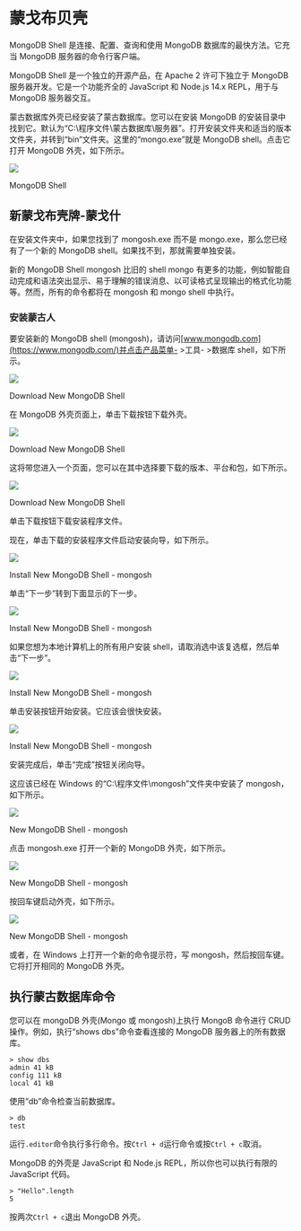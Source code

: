 # 蒙戈布贝壳



MongoDB Shell 是连接、配置、查询和使用 MongoDB 数据库的最快方法。它充当 MongoDB 服务器的命令行客户端。

MongoDB Shell 是一个独立的开源产品，在 Apache 2 许可下独立于 MongoDB 服务器开发。它是一个功能齐全的 JavaScript 和 Node.js 14.x REPL，用于与 MongoDB 服务器交互。

蒙古数据库外壳已经安装了蒙古数据库。您可以在安装 MongoDB 的安装目录中找到它。默认为“C:\程序文件\蒙古数据库\服务器”。打开安装文件夹和适当的版本文件夹，并转到“bin”文件夹。这里的“mongo.exe”就是 MongoDB shell。点击它打开 MongoDB 外壳，如下所示。

[![](img/75181d591231dd4d90813b033c7aa7b4.png)](../../Content/images/mongodb/mongo-shell.png)

MongoDB Shell



## 新蒙戈布壳牌-蒙戈什

在安装文件夹中，如果您找到了 mongosh.exe 而不是 mongo.exe，那么您已经有了一个新的 MongoDB shell。如果找不到，那就需要单独安装。

新的 MongoDB Shell mongosh 比旧的 shell mongo 有更多的功能，例如智能自动完成和语法突出显示、易于理解的错误消息、以可读格式呈现输出的格式化功能等。然而，所有的命令都将在 mongosh 和 mongo shell 中执行。

### 安装蒙古人

要安装新的 MongoDB shell (mongosh)，请访问[www.mongodb.com](https://www.mongodb.com/)并点击产品菜单- >工具- >数据库 shell，如下所示。

[![](img/6c626d005e0f31e566d6b66232350b99.png)](../../Content/images/mongodb/install-mongoshell.png)

Download New MongoDB Shell



在 MongoDB 外壳页面上，单击下载按钮下载外壳。

[![](img/01c3301b8f509406803650df39ec11d7.png)](../../Content/images/mongodb/download-shell.png)

Download New MongoDB Shell



这将带您进入一个页面，您可以在其中选择要下载的版本、平台和包，如下所示。

[![](img/42a073ba83ee195aee5b47915106c686.png)](../../Content/images/mongodb/download-shell2.png)

Download New MongoDB Shell



单击下载按钮下载安装程序文件。

现在，单击下载的安装程序文件启动安装向导，如下所示。

[![](img/a28b3c185ac2e3a968f23e1f4c0ddc83.png)](../../Content/images/mongodb/mongo-shell-install.png)

Install New MongoDB Shell - mongosh



单击“下一步”转到下面显示的下一步。

[![](img/7d5e5e9d3084587fa5d2ed28594ae52b.png)](../../Content/images/mongodb/install-mongoshell2.png)

Install New MongoDB Shell - mongosh



如果您想为本地计算机上的所有用户安装 shell，请取消选中该复选框，然后单击“下一步”。

[![](img/53daebf06c56941bdf443d29e166890f.png)](../../Content/images/mongodb/install-mongoshell3.png)

Install New MongoDB Shell - mongosh



单击安装按钮开始安装。它应该会很快安装。

[![](img/a88707b40f0a933e6ad9681de5e10e6d.png)](../../Content/images/mongodb/install-mongoshell4.png)

Install New MongoDB Shell - mongosh



安装完成后，单击“完成”按钮关闭向导。

这应该已经在 Windows 的“C:\程序文件\mongosh”文件夹中安装了 mongosh，如下所示。

[![](img/59e36cc0ff407952adc5d46d6dfe8a47.png)](../../Content/images/mongodb/mongosh-file.png)

New MongoDB Shell - mongosh



点击 mongosh.exe 打开一个新的 MongoDB 外壳，如下所示。

[![](img/4f661d321263fc246a273ae531c28909.png)](../../Content/images/mongodb/mongosh.png)

New MongoDB Shell - mongosh



按回车键启动外壳，如下所示。

[![](img/f7500f3249cf2887a329d12572496a3d.png)](../../Content/images/mongodb/mongosh2.png)

New MongoDB Shell - mongosh



或者，在 Windows 上打开一个新的命令提示符，写 mongosh，然后按回车键。它将打开相同的 MongoDB 外壳。

## 执行蒙古数据库命令

您可以在 mongoDB 外壳(Mongo 或 mongosh)上执行 MongoB 命令进行 CRUD 操作。例如，执行“shows dbs”命令查看连接的 MongoDB 服务器上的所有数据库。

```
> show dbs
admin 41 kB
config 111 kB
local 41 kB
```

使用“db”命令检查当前数据库。

```
> db
test
```

运行`.editor`命令执行多行命令。按`Ctrl + d`运行命令或按`Ctrl + c`取消。

MongoDB 的外壳是 JavaScript 和 Node.js REPL，所以你也可以执行有限的 JavaScript 代码。

```
> "Hello".length
5
```

按两次`Ctrl + c`退出 MongoDB 外壳。